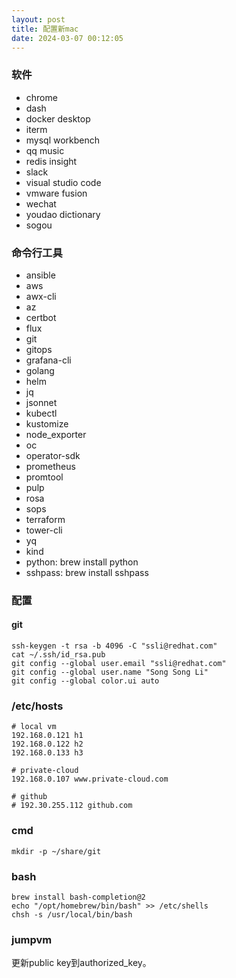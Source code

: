 ```yaml
---
layout: post
title: 配置新mac
date: 2024-03-07 00:12:05
---
```


### 软件

- chrome
- dash
- docker desktop
- iterm
- mysql workbench
- qq music
- redis insight
- slack
- visual studio code
- vmware fusion
- wechat
- youdao dictionary
- sogou

### 命令行工具

- ansible
- aws
- awx-cli
- az
- certbot
- flux
- git
- gitops
- grafana-cli
- golang
- helm
- jq
- jsonnet
- kubectl
- kustomize
- node_exporter
- oc
- operator-sdk
- prometheus
- promtool
- pulp
- rosa
- sops
- terraform
- tower-cli
- yq
- kind
- python: brew install python
- sshpass: brew install sshpass

### 配置

#### git

```
ssh-keygen -t rsa -b 4096 -C "ssli@redhat.com"
cat ~/.ssh/id_rsa.pub
git config --global user.email "ssli@redhat.com"
git config --global user.name "Song Song Li"
git config --global color.ui auto
```

### /etc/hosts

```
# local vm
192.168.0.121 h1
192.168.0.122 h2
192.168.0.133 h3

# private-cloud
192.168.0.107 www.private-cloud.com

# github
# 192.30.255.112 github.com
```

### cmd

```
mkdir -p ~/share/git
```

### bash

```
brew install bash-completion@2
echo "/opt/homebrew/bin/bash" >> /etc/shells
chsh -s /usr/local/bin/bash
```

### jumpvm

更新public key到authorized_key。
